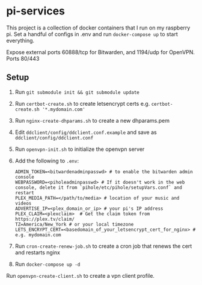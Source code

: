 # pi-services

This project is a collection of docker containers that I run on my raspberry pi.  Set a handful of configs in .env and run `docker-compose up` to start everything.  

Expose external ports 60888/tcp for Bitwarden, and 1194/udp for OpenVPN.  Ports 80/443

## Setup

1. Run `git submodule init && git submodule update`
2. Run `certbot-create.sh` to create letsencrypt certs e.g. `certbot-create.sh '*.mydomain.com'`
3. Run `nginx-create-dhparams.sh` to create a new dhparams.pem 
4. Edit `ddclient/config/ddclient.conf.example` and save as `ddclient/config/ddclient.conf`
5. Run `openvpn-init.sh` to initialize the openvpn server
6. Add the following to `.env`:

	```
	ADMIN_TOKEN=<bitwardenadminpasswd> # to enable the bitwarden admin console
	WEBPASSWORD=<piholeadminpasswd> # If it doesn't work in the web console, delete it from `pihole/etc/pihole/setupVars.conf` and restart
	PLEX_MEDIA_PATH=</path/to/media> # location of your music and videos
	ADVERTISE_IP=<plex_domain_or_ip> # your pi's IP address
	PLEX_CLAIM=<plexclaim>  # Get the claim token from https://plex.tv/claim/
	TZ=America/New_York # or your local timezone
	LETS_ENCRYPT_CERT=<basedomain_of_your_letsencrypt_cert_for_nginx> # e.g. mydomain.com
	```

7. Run `cron-create-renew-job.sh` to create a cron job that renews the cert and restarts nginx
8. Run `docker-compose up -d`

Run `openvpn-create-client.sh` to create a vpn client profile.

